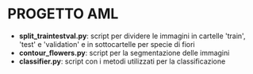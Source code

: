 # PROGETTO AML

* **split_traintestval.py**: script per dividere le immagini in cartelle 'train', 'test' e 'validation' e in sottocartelle per specie di fiori
* **contour_flowers.py**: script per la segmentazione delle immagini 
* **classifier.py**: script con i metodi utilizzati per la classificazione
